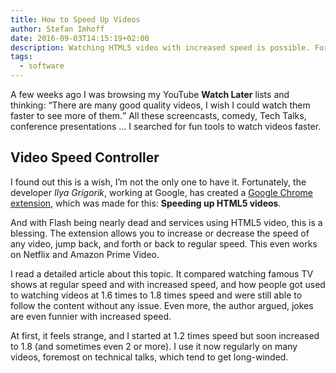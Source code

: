 ```yaml
---
title: How to Speed Up Videos
author: Stefan Imhoff
date: 2016-09-03T14:15:19+02:00
description: Watching HTML5 video with increased speed is possible. Fortunately, there is an extension for that.
tags:
  - software
---
```


A few weeks ago I was browsing my YouTube **Watch Later** lists and thinking: <q>There are many good quality videos, I wish I could watch them faster to see more of them.</q> All these screencasts, comedy, Tech Talks, conference presentations … I searched for fun tools to watch videos faster.

## Video Speed Controller

I found out this is a wish, I’m not the only one to have it. Fortunately, the developer _Ilya Grigorik_, working at Google, has created a [Google Chrome extension](https://chrome.google.com/webstore/detail/video-speed-controller/nffaoalbilbmmfgbnbgppjihopabppdk), which was made for this: **Speeding up HTML5 videos**.

And with Flash being nearly dead and services using HTML5 video, this is a blessing. The extension allows you to increase or decrease the speed of any video, jump back, and forth or back to regular speed. This even works on Netflix and Amazon Prime Video.

I read a detailed article about this topic. It compared watching famous TV shows at regular speed and with increased speed, and how people got used to watching videos at 1.6 times to 1.8 times speed and were still able to follow the content without any issue. Even more, the author argued, jokes are even funnier with increased speed.

At first, it feels strange, and I started at 1.2 times speed but soon increased to 1.8 (and sometimes even 2 or more). I use it now regularly on many videos, foremost on technical talks, which tend to get long-winded.